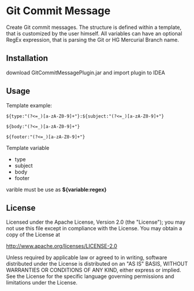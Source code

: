 # Git Commit Message

Create Git commit messages.
The structure is defined within a template, that is customized by the user himself.
All variables can have an optional RegEx expression, that is parsing the Git or HG Mercurial Branch name.


## Installation
download GitCommitMessagePlugin.jar and import plugin to IDEA

<!-- Install directly from the IDE plugin manager (File > Settings > Plugins > Browser repositories > Git Commit Template)-->
## Usage
Template example:
```
${type:"(?<=_)[a-zA-Z0-9]+"}:${subject:"(?<=_)[a-zA-Z0-9]+"}

${body:"(?<=_)[a-zA-Z0-9]+"}

${footer:"(?<=_)[a-zA-Z0-9]+"}
```
Template variable
 - type
 - subject
 - body
 - footer
 
varible must be use as **${variable:regex}**

## License

Licensed under the Apache License, Version 2.0 (the "License");
you may not use this file except in compliance with the License.
You may obtain a copy of the License at

   http://www.apache.org/licenses/LICENSE-2.0

Unless required by applicable law or agreed to in writing, software
distributed under the License is distributed on an "AS IS" BASIS,
WITHOUT WARRANTIES OR CONDITIONS OF ANY KIND, either express or implied.
See the License for the specific language governing permissions and
limitations under the License.